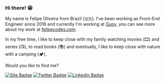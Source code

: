 ### Hi there! 😁

My name is Felipe Oliveira from Brazil (🇧🇷). I've been working as Front-End Engineer since 2016 and currently I'm working at [Gupy](https://gupy.com.br), you can see more about my work at [felipecodes.com](https://felipecodes.com).

In my free time, I like to keep close with my family watching movies (🎞️) and series (📺), to read books (📚) and eventually, I like to keep close with nature with a camping (🏕️).

Would you like to find me?

[![Site Badge](https://img.shields.io/badge/Site-felipecodes.com-black)](https://felipecodes.com/)
[![Twitter Badge](https://img.shields.io/badge/-Twitter-1ca0f1?style=flat-square&labelColor=1ca0f1&logo=twitter&logoColor=white&link=https://twitter.com/felipecodes)](https://twitter.com/felipecodes)
[![Linkedin Badge](https://img.shields.io/badge/-LinkedIn-blue?style=flat-square&logo=Linkedin&logoColor=white&link=https://www.linkedin.com/in/felipewhocodes)](https://www.linkedin.com/in/felipewhocodes)

